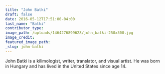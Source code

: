 ```yaml
---
title: "John Batki"
draft: false
date: 2016-05-12T17:51:00-04:00
last_name: "Batki"
contributor_type:
image_path: /uploads/1464276899628/john_batki-250x300.jpg
image_credit:
featured_image_path:
_slug: john-batki
---
```


John Batki is a kilimologist, writer, translator, and visual artist. He was born in Hungary and has lived in the United States since age 14.


